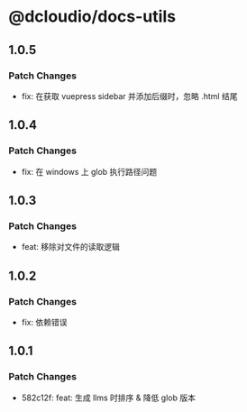 # @dcloudio/docs-utils

## 1.0.5

### Patch Changes

- fix: 在获取 vuepress sidebar 并添加后缀时，忽略 .html 结尾

## 1.0.4

### Patch Changes

- fix: 在 windows 上 glob 执行路径问题

## 1.0.3

### Patch Changes

- feat: 移除对文件的读取逻辑

## 1.0.2

### Patch Changes

- fix: 依赖错误

## 1.0.1

### Patch Changes

- 582c12f: feat: 生成 llms 时排序 & 降低 glob 版本
